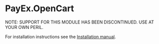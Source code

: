 # PayEx.OpenCart
NOTE: SUPPORT FOR THIS MODULE HAS BEEN DISCONTINUED. USE AT YOUR OWN PERIL.

For installation instructions see the [Installation manual][1].

[1]: Installation_guide_for_payex_opencart.md

